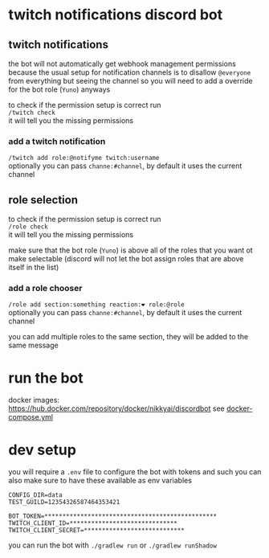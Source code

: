 # twitch notifications discord bot
## twitch notifications

the bot will not automatically get webhook management permissions because the usual setup for notification channels is to disallow `@everyone` from everything but seeing the channel
so you will need to add a override for the bot role (`Yuno`) anyways

to check if the permission setup is correct run  
`/twitch check`  
it will tell you the missing permissions

### add a twitch notification

`/twitch add role:@notifyme twitch:username`  
optionally you can pass `channe:#channel`, by default it uses the current channel

## role selection

to check if the permission setup is correct run  
`/role check`  
it will tell you the missing permissions

make sure that the bot role (`Yuno`) is above all of the roles that you want ot make selectable
(discord will not let the bot assign roles that are above itself in the list)

### add a role chooser

`/role add section:something reaction:❤ role:@role`  
optionally you can pass `channe:#channel`, by default it uses the current channel  

you can add multiple roles to the same section, they will be added to the same message


# run the bot

docker images: https://hub.docker.com/repository/docker/nikkyai/discordbot
see [docker-compose.yml](./docker-compose.yml)

# dev setup

you will require a `.env` file to configure the bot with tokens and such
you can also make sure to have these available as env variables

```
CONFIG_DIR=data
TEST_GUILD=12354326587464353421

BOT_TOKEN=************************************************
TWITCH_CLIENT_ID=******************************
TWITCH_CLIENT_SECRET=****************************
```

you can run the bot with `./gradlew run` or `./gradlew runShadow`
